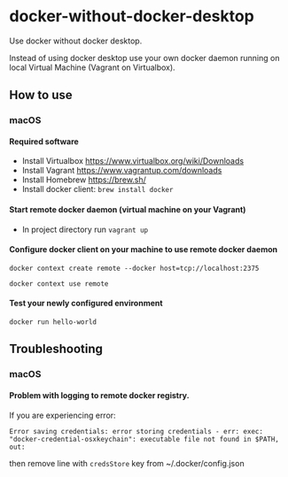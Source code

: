 # docker-without-docker-desktop
Use docker without docker desktop.

Instead of using docker desktop use your own docker daemon running on local Virtual Machine (Vagrant on Virtualbox).

## How to use
### macOS
#### Required software
- Install Virtualbox https://www.virtualbox.org/wiki/Downloads
- Install Vagrant https://www.vagrantup.com/downloads
- Install Homebrew https://brew.sh/
- Install docker client:
```brew install docker``` 

#### Start remote docker daemon (virtual machine on your Vagrant)
- In project directory run ```vagrant up```

#### Configure docker client on your machine to use remote docker daemon
```
docker context create remote --docker host=tcp://localhost:2375
```

```
docker context use remote
```

#### Test your newly configured environment
```
docker run hello-world
```

## Troubleshooting
### macOS
#### Problem with logging to remote docker registry.
If you are experiencing error:

```
Error saving credentials: error storing credentials - err: exec: "docker-credential-osxkeychain": executable file not found in $PATH, out:
```

then remove
line with ```credsStore``` key from ~/.docker/config.json
